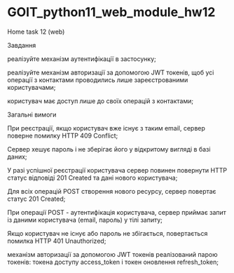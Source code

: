 # GOIT_python11_web_module_hw12
Home task 12 (web)

Завдання

реалізуйте механізм аутентифікації в застосунку;

реалізуйте механізм авторизації за допомогою JWT токенів, щоб усі операції з контактами проводились лише зареєстрованими користувачами;

користувач має доступ лише до своїх операцій з контактами;


Загальні вимоги

При реєстрації, якщо користувач вже існує з таким email, сервер поверне помилку HTTP 409 Conflict;

Сервер хешує пароль і не зберігає його у відкритому вигляді в базі даних;

У разі успішної реєстрації користувача сервер повинен повернути HTTP статус відповіді 201 Created та дані нового користувача;

Для всіх операцій POST створення нового ресурсу, сервер повертає статус 201 Created;

При операції POST - аутентифікація користувача, сервер приймає запит із даними користувача (email, пароль) у тілі запиту;

Якщо користувач не існує або пароль не збігається, повертається помилка HTTP 401 Unauthorized;

механізм авторизації за допомогою JWT токенів реалізований парою токенів: токена доступу access_token і токен оновлення refresh_token;
